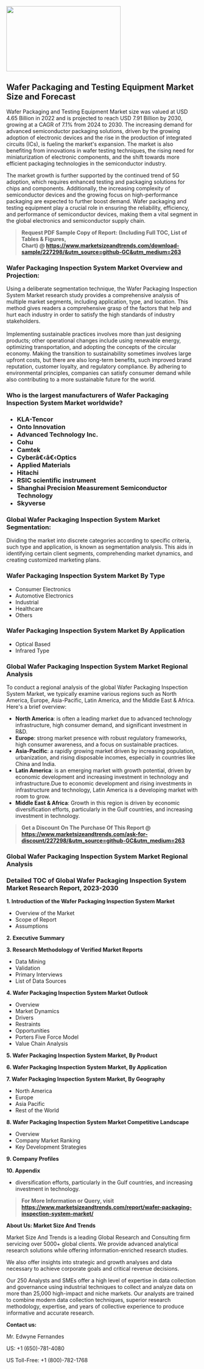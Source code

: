 <p><img class="alignnone size-medium wp-image-20088" src="https://ffe5etoiles.com/wp-content/uploads/2024/12/MST1-300x171.png" alt="" width="300" height="171" /></p><h2>Wafer Packaging and Testing Equipment Market Size and Forecast</h2><p>Wafer Packaging and Testing Equipment Market size was valued at USD 4.65 Billion in 2022 and is projected to reach USD 7.91 Billion by 2030, growing at a CAGR of 7.1% from 2024 to 2030. The increasing demand for advanced semiconductor packaging solutions, driven by the growing adoption of electronic devices and the rise in the production of integrated circuits (ICs), is fueling the market's expansion. The market is also benefiting from innovations in wafer testing techniques, the rising need for miniaturization of electronic components, and the shift towards more efficient packaging technologies in the semiconductor industry.</p><p>The market growth is further supported by the continued trend of 5G adoption, which requires enhanced testing and packaging solutions for chips and components. Additionally, the increasing complexity of semiconductor devices and the growing focus on high-performance packaging are expected to further boost demand. Wafer packaging and testing equipment play a crucial role in ensuring the reliability, efficiency, and performance of semiconductor devices, making them a vital segment in the global electronics and semiconductor supply chain.</p></p><blockquote id="" class=""><strong>Request PDF Sample Copy of Report: (Including Full TOC, List of Tables &amp; Figures, Chart)&nbsp;@&nbsp;<strong><a href="https://www.marketsizeandtrends.com/download-sample/227298/&utm_source=github-GC&utm_medium=263" target="_blank">https://www.marketsizeandtrends.com/download-sample/227298/&utm_source=github-GC&utm_medium=263</a></strong></strong></blockquote><h3 id="" class="">Wafer Packaging Inspection System Market&nbsp;Overview and Projection:</h3><p id="" class="">Using a deliberate segmentation technique, the Wafer Packaging Inspection System Market research study provides a comprehensive analysis of multiple market segments, including application, type, and location. This method gives readers a comprehensive grasp of the factors that help and hurt each industry in order to satisfy the high standards of industry stakeholders. <br /> <br />Implementing sustainable practices involves more than just designing products; other operational changes include using renewable energy, optimizing transportation, and adopting the concepts of the circular economy. Making the transition to sustainability sometimes involves large upfront costs, but there are also long-term benefits, such improved brand reputation, customer loyalty, and regulatory compliance. By adhering to environmental principles, companies can satisfy consumer demand while also contributing to a more sustainable future for the world.</p><h3 id="" class="">Who is the largest manufacturers of&nbsp;Wafer Packaging Inspection System Market worldwide?</h3><h3 class=""><p><ul><li>KLA-Tencor </li><li> Onto Innovation </li><li> Advanced Technology Inc. </li><li> Cohu </li><li> Camtek </li><li> Cyberâ€‹â€‹Optics </li><li> Applied Materials </li><li> Hitachi </li><li> RSIC scientific instrument </li><li> Shanghai Precision Measurement Semiconductor Technology </li><li> Skyverse</li></ul></p></h3><h3 id="" class="">Global&nbsp;Wafer Packaging Inspection System Market Segmentation:</h3><p id="" class="">Dividing the market into discrete categories according to specific criteria, such type and application, is known as segmentation analysis. This aids in identifying certain client segments, comprehending market dynamics, and creating customized marketing plans.</p><h3 id="" class="">Wafer Packaging Inspection System Market&nbsp;By Type</h3><p><p><ul><li>Consumer Electronics</li><li> Automotive Electronics</li><li> Industrial</li><li> Healthcare</li><li> Others</p></li></ul></p></p><h3 id="" class="">Wafer Packaging Inspection System Market&nbsp;By Application</h3><p class=""><p><ul><li>Optical Based</li><li> Infrared Type</li></ul></p></p><h3 id="" class="">Global Wafer Packaging Inspection System Market Regional Analysis</h3><p id="" class="">To conduct a regional analysis of the global Wafer Packaging Inspection System Market, we typically examine various regions such as North America, Europe, Asia-Pacific, Latin America, and the Middle East &amp; Africa. Here's a brief overview:</p><ul><li><strong>North America</strong>: is often a leading market due to advanced technology infrastructure, high consumer demand, and significant investment in R&amp;D.</li><li><strong>Europe</strong>: strong market presence with robust regulatory frameworks, high consumer awareness, and a focus on sustainable practices.</li><li><strong>Asia-Pacific</strong>: a rapidly growing market driven by increasing population, urbanization, and rising disposable incomes, especially in countries like China and India.</li><li><strong>Latin America</strong>: is an emerging market with growth potential, driven by economic development and increasing investment in technology and infrastructure.Due to economic development and rising investments in infrastructure and technology, Latin America is a developing market with room to grow.</li><li><strong>Middle East &amp; Africa</strong>: Growth in this region is driven by economic diversification efforts, particularly in the Gulf countries, and increasing investment in technology.</li></ul><blockquote id="" class=""><strong>Get a Discount On The Purchase Of This Report @ <strong><a href="https://www.marketsizeandtrends.com/ask-for-discount/227298/&utm_source=github-GC&utm_medium=263" target="_blank">https://www.marketsizeandtrends.com/ask-for-discount/227298/&utm_source=github-GC&utm_medium=263</a></strong></strong></blockquote><h3 id="" class="">Global Wafer Packaging Inspection System Market Regional Analysis</h3><h3 id="" class="">Detailed TOC of Global Wafer Packaging Inspection System Market Research Report, 2023-2030</h3><p id="" class=""><strong>1. Introduction of the Wafer Packaging Inspection System Market</strong></p><ul><li>Overview of the Market</li><li>Scope of Report</li><li>Assumptions</li></ul><p id="" class=""><strong>2. Executive Summary</strong></p><p id="" class=""><strong>3. Research Methodology of Verified Market Reports</strong></p><ul><li>Data Mining</li><li>Validation</li><li>Primary Interviews</li><li>List of Data Sources</li></ul><p id="" class=""><strong>4. Wafer Packaging Inspection System Market Outlook</strong></p><ul><li>Overview</li><li>Market Dynamics</li><li>Drivers</li><li>Restraints</li><li>Opportunities</li><li>Porters Five Force Model</li><li>Value Chain Analysis</li></ul><p id="" class=""><strong>5. Wafer Packaging Inspection System Market, By Product</strong></p><p id="" class=""><strong>6. Wafer Packaging Inspection System Market, By Application</strong></p><p id="" class=""><strong>7. Wafer Packaging Inspection System Market, By Geography</strong></p><ul><li>North America</li><li>Europe</li><li>Asia Pacific</li><li>Rest of the World</li></ul><p id="" class=""><strong>8. Wafer Packaging Inspection System Market Competitive Landscape</strong></p><ul><li>Overview</li><li>Company Market Ranking</li><li>Key Development Strategies</li></ul><p id="" class=""><strong>9. Company Profiles</strong></p><p id="" class=""><strong>10. Appendix</strong></p><ul><li>diversification efforts, particularly in the Gulf countries, and increasing investment in technology.</li></ul><blockquote id="" class=""><strong>For More Information or Query, visit <strong><strong><a href="https://www.marketsizeandtrends.com/report/wafer-packaging-inspection-system-market/" target="_blank">https://www.marketsizeandtrends.com/report/wafer-packaging-inspection-system-market/</a></strong></strong></strong></blockquote><p id="" class=""><strong>About Us: Market Size And Trends</strong></p><p id="" class="">Market Size And Trends is a leading Global Research and Consulting firm servicing over 5000+ global clients. We provide advanced analytical research solutions while offering information-enriched research studies.</p><p id="" class="">We also offer insights into strategic and growth analyses and data necessary to achieve corporate goals and critical revenue decisions.</p><p id="" class="">Our 250 Analysts and SMEs offer a high level of expertise in data collection and governance using industrial techniques to collect and analyze data on more than 25,000 high-impact and niche markets. Our analysts are trained to combine modern data collection techniques, superior research methodology, expertise, and years of collective experience to produce informative and accurate research.</p><p id="" class=""><strong>Contact us:</strong></p><p id="" class="">Mr. Edwyne Fernandes</p><p id="" class="">US: +1 (650)-781-4080</p><p id="" class="">US Toll-Free: +1 (800)-782-1768</p>

